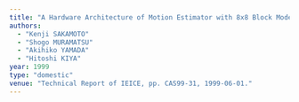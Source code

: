 ```yaml
---
title: "A Hardware Architecture of Motion Estimator with 8x8 Block Mode for MPEG4 and Its VHDL Model"
authors:
  - "Kenji SAKAMOTO"
  - "Shogo MURAMATSU"
  - "Akihiko YAMADA"
  - "Hitoshi KIYA"
year: 1999
type: "domestic"
venue: "Technical Report of IEICE, pp. CAS99-31, 1999-06-01."
---
```

